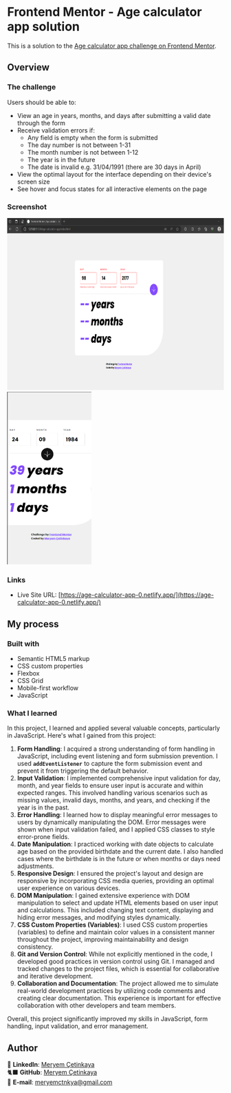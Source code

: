 # Frontend Mentor - Age calculator app solution

This is a solution to the [Age calculator app challenge on Frontend Mentor](https://www.frontendmentor.io/challenges/age-calculator-app-dF9DFFpj-Q).

## Overview

### The challenge

Users should be able to:

- View an age in years, months, and days after submitting a valid date through the form
- Receive validation errors if:
  - Any field is empty when the form is submitted
  - The day number is not between 1-31
  - The month number is not between 1-12
  - The year is in the future
  - The date is invalid e.g. 31/04/1991 (there are 30 days in April)
- View the optimal layout for the interface depending on their device's screen size
- See hover and focus states for all interactive elements on the page

### Screenshot

<div class="image-container">
  <img src="./assets/images/screenshot.png" alt="Age calculator app desktop" height= "400">
  <img src="./assets/images/screenshot-mobile.png" alt="Age calculator appe mobile" height= "400" >
</div>

### Links

- Live Site URL: [https://age-calculator-app-0.netlify.app/](https://age-calculator-app-0.netlify.app/)

## My process

### Built with

- Semantic HTML5 markup
- CSS custom properties
- Flexbox
- CSS Grid
- Mobile-first workflow
- JavaScript

### What I learned

In this project, I learned and applied several valuable concepts, particularly in JavaScript. Here's what I gained from this project:

1. **Form Handling**: I acquired a strong understanding of form handling in JavaScript, including event listening and form submission prevention. I used **`addEventListener`** to capture the form submission event and prevent it from triggering the default behavior.
2. **Input Validation**: I implemented comprehensive input validation for day, month, and year fields to ensure user input is accurate and within expected ranges. This involved handling various scenarios such as missing values, invalid days, months, and years, and checking if the year is in the past.
3. **Error Handling**: I learned how to display meaningful error messages to users by dynamically manipulating the DOM. Error messages were shown when input validation failed, and I applied CSS classes to style error-prone fields.
4. **Date Manipulation**: I practiced working with date objects to calculate age based on the provided birthdate and the current date. I also handled cases where the birthdate is in the future or when months or days need adjustments.
5. **Responsive Design**: I ensured the project's layout and design are responsive by incorporating CSS media queries, providing an optimal user experience on various devices.
6. **DOM Manipulation**: I gained extensive experience with DOM manipulation to select and update HTML elements based on user input and calculations. This included changing text content, displaying and hiding error messages, and modifying styles dynamically.
7. **CSS Custom Properties (Variables)**: I used CSS custom properties (variables) to define and maintain color values in a consistent manner throughout the project, improving maintainability and design consistency.
8. **Git and Version Control**: While not explicitly mentioned in the code, I developed good practices in version control using Git. I managed and tracked changes to the project files, which is essential for collaborative and iterative development.
9. **Collaboration and Documentation**: The project allowed me to simulate real-world development practices by utilizing code comments and creating clear documentation. This experience is important for effective collaboration with other developers and team members.

Overall, this project significantly improved my skills in JavaScript, form handling, input validation, and error management.

## Author

💼 **LinkedIn**: <a title="Meryem Çetinkaya | LinkedIn" href="https://www.linkedin.com/in/meryem-cetinkaya/" target="_blank">Meryem Çetinkaya</a><br/>
🐈‍⬛ **GitHub**: <a title="Meryem Çetinkaya | GitHub" href="https://github.com/meryemctnky" target="_blank">Meryem Çetinkaya</a><br/>
📩 **E-mail**: <a title="meryemctnkya@gmail.com" href="mailto:meryemctnkya@gmail.com" target="_blank">meryemctnkya@gmail.com</a><br/><br/>
